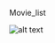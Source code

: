 Movie_list

![alt text](https://api.codemagic.io/apps/623d1c8966f74361496dc69b/623d1c8966f74361496dc69a/status_badge.svg)
